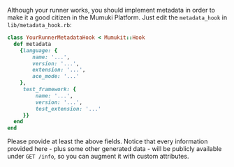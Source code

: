 Although your runner works, you should implement metadata in order to make it a good citizen in the Mumuki Platform. Just edit the `metadata_hook` in `lib/metadata_hook.rb`: 

```ruby
class YourRunnerMetadataHook < Mumukit::Hook
  def metadata
    {language: {
        name: '...',
        version: '...',
        extension: '...',
        ace_mode: '...'
    },
     test_framework: {
         name: '...',
         version: '...',
         test_extension: '...'
     }}
  end
end
```

Please provide at least the above fields. Notice that every information provided here - plus some other generated data - will be publicly available under `GET /info`, so you can augment it with custom attributes. 